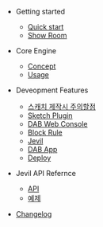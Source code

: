 - Getting started

  - [Quick start](kr/quickstart.md)
  - [Show Room](more-pages.md)

- Core Engine
  - [Concept](configuration.md)
  - [Usage](configuration.md)

- Deveopment Features
  - [스캐치 제작시 주의할점](deploy.md)
  - [Sketch Plugin](configuration.md)
  - [DAB Web Console](themes.md)
  - [Block Rule](plugins.md)
  - [Jevil](markdown.md)
  - [DAB App](language-highlight.md)
  - [Deploy](emoji.md)
  
- Jevil API Refernce
  - [API](deploy.md)
  - [예제](helpers.md)
  
- [Changelog](changelog.md)
